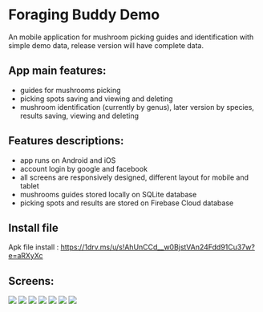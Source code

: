 # Foraging Buddy Demo

An mobile application for mushroom picking guides and identification with simple demo data, release version will have complete data.

## App main features:
- guides for mushrooms picking
- picking spots saving and viewing and deleting
- mushroom identification (currently by genus), later version by species, results saving, viewing and deleting

## Features descriptions:
- app runs on Android and iOS
- account login by google and facebook
- all screens are responsively designed, different layout for mobile and tablet
- mushrooms guides stored locally on SQLite database
- picking spots and results are stored on Firebase Cloud database

## Install file
Apk file install : https://1drv.ms/u/s!AhUnCCd__w0BjstVAn24Fdd91Cu37w?e=aRXyXc

## Screens:

![](./screens/login_mobile.png)
![](./screens/guides_mobile.png)
![](./screens/guides_tablet.png)
![](./screens/picking_spots_list_mobile.png)
![](./screens/picking_spots_map_mobile.png)
![](./screens/picking_spots_tablet.png)
![](./screens/result_tablet.png)


